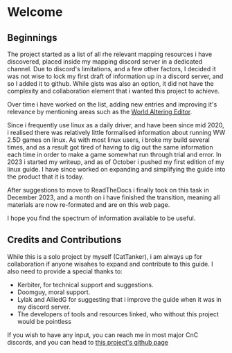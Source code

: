 # Welcome
## Beginnings

The project started as a list of all rhe relevant mapping resources i have discovered, placed inside my mapping discord server in a dedicated channel. Due to discord's limitations, and a few other factors, I decided it was not wise to lock my first draft of information up in a discord server, and so I added it to github. While gists was also an option, it did not have the complexity and collaboration element that i wanted this project to achieve.


Over time i have worked on the list, adding new entries and improving it's relevance by mentioning areas such as the [World Altering Editor](https://github.com/Rampastring/WorldAlteringEditor).

Since i frequently use linux as a daily driver, and have been since mid 2020, i realised there was relatively little formalised information about running WW 2.5D games on linux. As with most linux users, i broke my build several times, and as a result got tired of having to dig out the same information each time in order to make a game somewhat run through trial and error. In 2023 i started my writeup, and as of October i pushed my first edition of my linux guide. I have since worked on expanding and simplifying the guide into the product that it is today.

After suggestions to move to ReadTheDocs i finally took on this task in December 2023, and a month on i have finished the transition, meaning all materials are now re-formated and are on this web page.

I hope you find the spectrum of information available to be useful.




## Credits and Contributions
While this is a solo project by myself (CatTanker), i am always up for collaboration if anyone wisahes to expand and contribute to this guide.
I also need to provide a special thanks to:
- Kerbiter, for technical support and suggestions.
- Doomguy, moral support.
- Lylak and AlliedG for suggesting that i improve the guide when it was in my discord server.
- The developers of tools and resources linked, who without this project would be pointless

If you wish to have any input, you can reach me in most major CnC discords, and you can head to [this project's github page](https://github.com/CatTanker/cnc_map_tool_guide)
